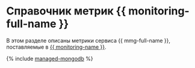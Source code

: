 # Справочник метрик {{ monitoring-full-name }}

В этом разделе описаны метрики сервиса {{ mmg-full-name }}, поставляемые в [{{ monitoring-name }}](../monitoring/).

{% include [managed-mongodb](../_includes/monitoring/metrics-ref/managed-mongodb.md) %}